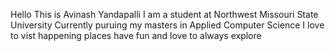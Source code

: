 Hello This is Avinash Yandapalli
I am a student at Northwest Missouri State University
Currently puruing my masters in Applied Computer Science
I love to vist happening places have fun and love to always explore 
